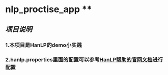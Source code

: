 # **nlp_proctise_app** **
## *项目说明*
### 1.本项目是HanLP的demo小实践

### 2.hanlp.properties里面的配置可以参考[HanLP帮助的官网文档](http://hanlp.hankcs.com?_blank)进行配置
